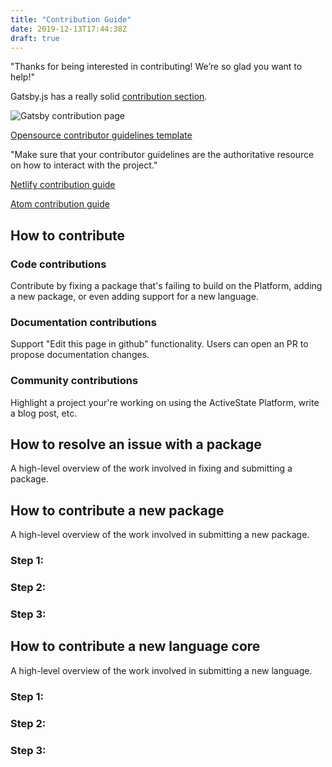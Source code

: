 ```yaml
---
title: "Contribution Guide"
date: 2019-12-13T17:44:38Z
draft: true
---
```


"Thanks for being interested in contributing! We’re so glad you want to help!"

Gatsby.js has a really solid [contribution section](https://www.gatsbyjs.org/contributing/).

![Gatsby contribution page](images/gatsby-contribution.png)

[Opensource contributor guidelines template](https://opensource.com/life/16/3/contributor-guidelines-template-and-tips)

"Make sure that your contributor guidelines are the authoritative resource on how to interact with the project."

[Netlify contribution guide](https://www.netlifycms.org/docs/contributor-guide/)

[Atom contribution guide](https://github.com/atom/atom/blob/master/CONTRIBUTING.md)

## How to contribute

### Code contributions

Contribute by fixing a package that's failing to build on the Platform, adding a new package, or even adding support for a new language.

### Documentation contributions 

Support "Edit this page in github" functionality. Users can open an PR to propose documentation changes.

### Community contributions

Highlight a project your're working on using the ActiveState Platform, write a blog post, etc.

## How to resolve an issue with a package

A high-level overview of the work involved in fixing and submitting a package.

## How to contribute a new package

A high-level overview of the work involved in submitting a new package.

### Step 1:

### Step 2:

### Step 3:

## How to contribute a new language core

A high-level overview of the work involved in submitting a new language.

### Step 1:

### Step 2:

### Step 3: